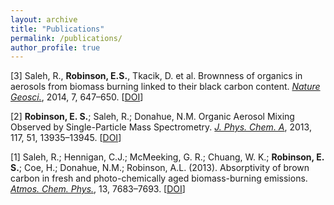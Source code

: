 ```yaml
---
layout: archive
title: "Publications"
permalink: /publications/
author_profile: true
---
```


[3] Saleh, R., **Robinson, E.S.**, Tkacik, D. et al. Brownness of organics in aerosols from biomass burning linked to their black carbon content. *<u>Nature Geosci.</u>*, 2014, 7, 647–650. [[DOI](https://doi.org/10.1038/ngeo2220)]


[2] **Robinson, E. S.**; Saleh, R.; Donahue, N.M. Organic Aerosol Mixing Observed by Single-Particle Mass Spectrometry. *<u>J. Phys. Chem. A</u>*, 2013, 117, 51, 13935–13945. [[DOI](https://doi.org/10.1021/jp405789t)]


[1] Saleh, R.; Hennigan, C.J.; McMeeking, G. R.; Chuang, W. K.; **Robinson, E. S.**; Coe, H.; Donahue, N.M.; Robinson, A.L. (2013). Absorptivity of brown carbon in fresh and photo-chemically aged biomass-burning emissions. *<u>Atmos. Chem. Phys.</u>*, 13, 7683–7693. [[DOI](https://doi.org/10.5194/acp-13-7683-2013)]

<!-- {% if author.googlescholar %} -->
<!--   You can also find my articles on <u><a href="{{author.googlescholar}}">my Google Scholar profile</a>.</u> -->
<!-- {% endif %} -->
<!--  -->
<!-- {% include base_path %} -->
<!--  -->
<!-- {% for post in site.publications reversed %} -->
<!--   {% include archive-single.html %} -->
<!-- {% endfor %} -->
